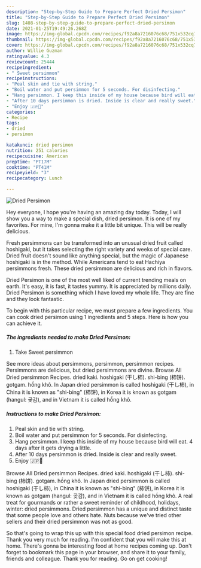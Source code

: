 ```yaml
---
description: "Step-by-Step Guide to Prepare Perfect Dried Persimon"
title: "Step-by-Step Guide to Prepare Perfect Dried Persimon"
slug: 1408-step-by-step-guide-to-prepare-perfect-dried-persimon
date: 2021-01-25T19:49:26.268Z
image: https://img-global.cpcdn.com/recipes/f92a8a7216076c68/751x532cq70/dried-persimon-recipe-main-photo.jpg
thumbnail: https://img-global.cpcdn.com/recipes/f92a8a7216076c68/751x532cq70/dried-persimon-recipe-main-photo.jpg
cover: https://img-global.cpcdn.com/recipes/f92a8a7216076c68/751x532cq70/dried-persimon-recipe-main-photo.jpg
author: Willie Guzman
ratingvalue: 4.3
reviewcount: 25444
recipeingredient:
- " Sweet persimmon"
recipeinstructions:
- "Peal skin and tie with string."
- "Boil water and put persimmon for 5 seconds. For disinfecting."
- "Hang persimmon. I keep this inside of my house because bird will eat. 4 days after it gets drying a little."
- "After 10 days persimmon is dried. Inside is clear and really sweet."
- "Enjoy 🇯🇵🥰"
categories:
- Recipe
tags:
- dried
- persimon

katakunci: dried persimon 
nutrition: 251 calories
recipecuisine: American
preptime: "PT17M"
cooktime: "PT41M"
recipeyield: "3"
recipecategory: Lunch

---
```



![Dried Persimon](https://img-global.cpcdn.com/recipes/f92a8a7216076c68/751x532cq70/dried-persimon-recipe-main-photo.jpg)

Hey everyone, I hope you're having an amazing day today. Today, I will show you a way to make a special dish, dried persimon. It is one of my favorites. For mine, I'm gonna make it a little bit unique. This will be really delicious.

Fresh persimmons can be transformed into an unusual dried fruit called hoshigaki, but it takes selecting the right variety and weeks of special care. Dried fruit doesn&#39;t sound like anything special, but the magic of Japanese hoshigaki is in the method. While Americans tend to eat Hachiya persimmons fresh. These dried persimmon are delicious and rich in flavors.

Dried Persimon is one of the most well liked of current trending meals on earth. It's easy, it is fast, it tastes yummy. It is appreciated by millions daily. Dried Persimon is something which I have loved my whole life. They are fine and they look fantastic.


To begin with this particular recipe, we must prepare a few ingredients. You can cook dried persimon using 1 ingredients and 5 steps. Here is how you can achieve it.

<!--inarticleads1-->

##### The ingredients needed to make Dried Persimon:

1. Take  Sweet persimmon


See more ideas about persimmons, persimmon, persimmon recipes. Persimmons are delicious, but dried persimmons are divine. Browse All Dried persimmon Recipes. dried kaki. hoshigaki (干し柿). shi-bing (柿饼). gotgam. hồng khô. In Japan dried persimmon is called hoshigaki (干し柿), in China it is known as &#34;shi-bing&#34; (柿饼), in Korea it is known as gotgam (hangul: 곶감), and in Vietnam it is called hồng khô. 

<!--inarticleads2-->

##### Instructions to make Dried Persimon:

1. Peal skin and tie with string.
1. Boil water and put persimmon for 5 seconds. For disinfecting.
1. Hang persimmon. I keep this inside of my house because bird will eat. 4 days after it gets drying a little.
1. After 10 days persimmon is dried. Inside is clear and really sweet.
1. Enjoy 🇯🇵🥰


Browse All Dried persimmon Recipes. dried kaki. hoshigaki (干し柿). shi-bing (柿饼). gotgam. hồng khô. In Japan dried persimmon is called hoshigaki (干し柿), in China it is known as &#34;shi-bing&#34; (柿饼), in Korea it is known as gotgam (hangul: 곶감), and in Vietnam it is called hồng khô. A real treat for gourmands or rather a sweet reminder of childhood, holidays, winter: dried persimmons. Dried persimmon has a unique and distinct taste that some people love and others hate. Nuts because we&#39;ve tried other sellers and their dried persimmon was not as good. 

So that's going to wrap this up with this special food dried persimon recipe. Thank you very much for reading. I'm confident that you will make this at home. There's gonna be interesting food at home recipes coming up. Don't forget to bookmark this page in your browser, and share it to your family, friends and colleague. Thank you for reading. Go on get cooking!
